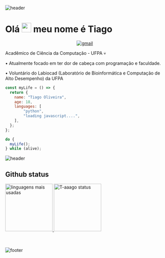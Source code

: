 ![header](https://capsule-render.vercel.app/api?type=waving&color=bd93f9&height=220&section=header)

# Olá <img src="https://raw.githubusercontent.com/MartinHeinz/MartinHeinz/master/wave.gif" width="30px"> meu nome é Tiago

<p align="center">
    <a href="mailto:tiagoliveira003@gmail.com">
        <img src="https://img.shields.io/badge/-tiagoliveira003@gmail.com-7289DA?style=flat-square&logo=Gmail&logoColor=white&link=mailto:tiagoliveira003@gmail.com" alt="gmail"/>
    </a>
</p>

Acadêmico de Ciência da Computação - UFPA :skull:

• Atualmente focado em ter dor de cabeça com programação e faculdade. 

• Voluntário do Labiocad (Laboratório de Bioinformática e Computação de Alto Desempenho) da UFPA


```javascript
const myLife = () => {
  return {
    name: "Tiago Oliveira",
    age: 18,
    languages: [
        "python",
        "loading javascript....",
    ],
  };
};

do {
  myLife();
} while (alive);
```

![header](https://capsule-render.vercel.app/api?type=rect&color=ff5555&height=2&section=header)

## Github status

<a href="https://github.com/t-aaago">
  <img height="150em" src="https://github-readme-stats.vercel.app/api/top-langs/?username=t-aaago" alt="linguagens mais usadas">
  <img height="150em" src="https://github-readme-stats.vercel.app/api?username=t-aaago&theme=dracula&show_icons=true" alt="T-aaago status" />
</a>
<br/>
<br/>
<br/>

![footer](https://capsule-render.vercel.app/api?type=waving&color=bd93f9&height=220&section=footer)
